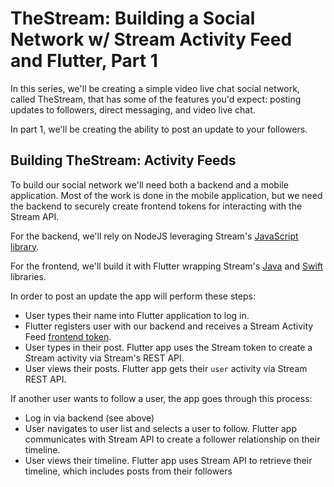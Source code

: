 # TheStream: Building a Social Network w/ Stream Activity Feed and Flutter, Part 1

In this series, we'll be creating a simple video live chat social network, called TheStream, that has some of the features you'd expect: posting updates to followers, direct messaging, and video live chat. 

In part 1, we'll be creating the ability to post an update to your followers.

## Building TheStream: Activity Feeds

To build our social network we'll need both a backend and a mobile application. Most of the work is done in the mobile application, but we need the backend to securely create frontend tokens for interacting with the Stream API.

For the backend, we'll rely on NodeJS leveraging Stream's [JavaScript library](https://github.com/GetStream/stream-js).

For the frontend, we'll build it with Flutter wrapping Stream's [Java](https://github.com/GetStream/stream-java) and [Swift](https://github.com/getstream/stream-swift) libraries. 

In order to post an update the app will perform these steps:

* User types their name into Flutter application to log in.
* Flutter registers user with our backend and receives a Stream Activity Feed [frontend token](https://getstream.io/blog/integrating-with-stream-backend-frontend-options/).
* User types in their post. Flutter app uses the Stream token to create a Stream activity via Stream's REST API.
* User views their posts. Flutter app gets their `user` activity via Stream REST API.

If another user wants to follow a user, the app goes through this process:
* Log in via backend (see above)
* User navigates to user list and selects a user to follow. Flutter app communicates with Stream API to create a follower relationship on their timeline.
* User views their timeline. Flutter app uses Stream API to retrieve their timeline, which includes posts from their followers
